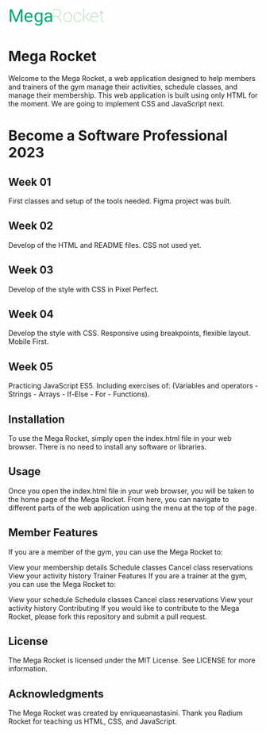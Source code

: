 <img src="week-02/assets/logo-mega-rocket.png" alt="Logo MegaRocket">

# Mega Rocket
Welcome to the Mega Rocket, a web application designed to help members and trainers of the gym manage their activities, schedule classes, and manage their membership. This web application is built using only HTML for the moment. We are going to implement CSS and JavaScript next.

# Become a Software Professional 2023

## Week 01
First classes and setup of the tools needed. Figma project was built.

## Week 02
Develop of the HTML and README files. CSS not used yet.

## Week 03
Develop of the style with CSS in Pixel Perfect.

## Week 04
Develop the style with CSS. Responsive using breakpoints, flexible layout. Mobile First.

## Week 05
Practicing JavaScript ES5. Including exercises of: (Variables and operators - Strings - Arrays - If-Else - For - Functions).


## Installation
To use the Mega Rocket, simply open the index.html file in your web browser. There is no need to install any software or libraries.


## Usage
Once you open the index.html file in your web browser, you will be taken to the home page of the Mega Rocket. From here, you can navigate to different parts of the web application using the menu at the top of the page.


## Member Features
If you are a member of the gym, you can use the Mega Rocket to:

View your membership details
Schedule classes
Cancel class reservations
View your activity history
Trainer Features
If you are a trainer at the gym, you can use the Mega Rocket to:

View your schedule
Schedule classes
Cancel class reservations
View your activity history
Contributing
If you would like to contribute to the Mega Rocket, please fork this repository and submit a pull request.


## License
The Mega Rocket is licensed under the MIT License. See LICENSE for more information.


## Acknowledgments
The Mega Rocket was created by enriqueanastasini. Thank you Radium Rocket for teaching us HTML, CSS, and JavaScript.